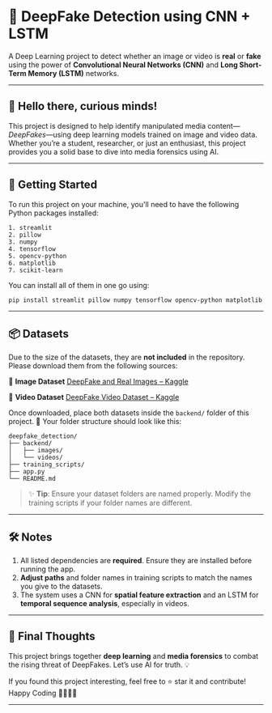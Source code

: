 # 🧠 DeepFake Detection using CNN + LSTM

A Deep Learning project to detect whether an image or video is **real** or **fake** using the power of **Convolutional Neural Networks (CNN)** and **Long Short-Term Memory (LSTM)** networks.

---

## 👋 Hello there, curious minds!

This project is designed to help identify manipulated media content—*DeepFakes*—using deep learning models trained on image and video data.
Whether you’re a student, researcher, or just an enthusiast, this project provides you a solid base to dive into media forensics using AI.

---

## 🚀 Getting Started

To run this project on your machine, you'll need to have the following Python packages installed:

```
1. streamlit
2. pillow
3. numpy
4. tensorflow
5. opencv-python
6. matplotlib
7. scikit-learn
```

You can install all of them in one go using:

```bash
pip install streamlit pillow numpy tensorflow opencv-python matplotlib scikit-learn
```

---

## 📦 Datasets
Due to the size of the datasets, they are **not included** in the repository. Please download them from the following sources:

🔗 **Image Dataset**
[DeepFake and Real Images – Kaggle](https://www.kaggle.com/datasets/manjilkarki/deepfake-and-real-images/data)

🔗 **Video Dataset**
[DeepFake Video Dataset – Kaggle](https://www.kaggle.com/datasets/sanikatiwarekar/deep-fake-detection-dfd-entire-original-dataset/data)

Once downloaded, place both datasets inside the `backend/` folder of this project.
📁 Your folder structure should look like this:

```
deepfake_detection/
├── backend/
│   ├── images/
│   └── videos/
├── training_scripts/
├── app.py
└── README.md
```

> ✨ **Tip**: Ensure your dataset folders are named properly. Modify the training scripts if your folder names are different.

---

## 🛠 Notes

1. All listed dependencies are **required**. Ensure they are installed before running the app.
2. **Adjust paths** and folder names in training scripts to match the names you give to the datasets.
3. The system uses a CNN for **spatial feature extraction** and an LSTM for **temporal sequence analysis**, especially in videos.

---

## 🎯 Final Thoughts

This project brings together **deep learning** and **media forensics** to combat the rising threat of DeepFakes.
Let’s use AI for truth. 💡

If you found this project interesting, feel free to ⭐ star it and contribute!
Happy Coding 👨‍💻👩‍💻

---
